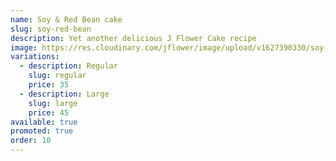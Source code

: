 ```yaml
---
name: Soy & Red Bean cake
slug: soy-red-bean
description: Yet another delicious J Flower Cake recipe
image: https://res.cloudinary.com/jflower/image/upload/v1627390330/soy-red-beans_apeyff.jpg
variations:
  - description: Regular
    slug: regular
    price: 35
  - description: Large
    slug: large
    price: 45
available: true
promoted: true
order: 10
---
```


